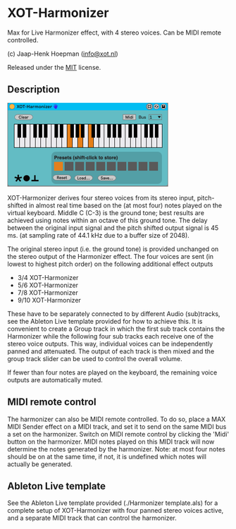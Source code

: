 # XOT-Harmonizer

Max for Live Harmonizer effect, with 4 stereo voices. Can be MIDI remote controlled.

(c) Jaap-Henk Hoepman (info@xot.nl)

Released under the [MIT](https://opensource.org/licenses/MIT) license. 

## Description

![Screenshot](Screenshot.png "Screenshot")

XOT-Harmonizer derives four stereo voices from its stereo input, pitch-shifted in almost real time based on the (at most four) notes played on the virtual keyboard. Middle C (C-3) is the ground tone; best results are achieved using notes within an octave of this ground tone. The delay between the original input signal and the pitch shifted output signal is 45 ms. (at sampling rate of 44.1 kHz due to a buffer size of 2048).

The original stereo input (i.e. the ground tone) is provided unchanged on the stereo output of the Harmonizer effect. The four voices are sent (in lowest to highest pitch order) on the following additional effect outputs

- 3/4 XOT-Harmonizer
- 5/6 XOT-Harmonizer
- 7/8 XOT-Harmonizer
- 9/10 XOT-Harmonizer

These have to be separately connected to by different Audio (sub)tracks, see the Ableton Live template provided for how to achieve this. It is convenient to create a Group track in which the first sub track contains the Harmonizer while the following four sub tracks each receive one of the stereo voice outputs. This way, individual voices can be independently panned and attenuated. The output of each track is then mixed and the group track slider can be used to control the overall volume.

If fewer than four notes are played on the keyboard, the remaining voice outputs are automatically muted.

## MIDI remote control

The harmonizer can also be MIDI remote controlled. To do so, place a MAX MIDI Sender effect on a MIDI track, and set it to send on the same MIDI bus a set on the harmonizer. Switch on MIDI remote control by clicking the 'Midi' button on the harmonizer. MIDI notes played on this MIDI track will now determine the notes generated by the harmonizer. Note: at most four notes should be on at the same time, if not, it is undefined which notes will actually be generated.

## Ableton Live template

See the Ableton Live template provided (./Harmonizer template.als) for a complete setup of XOT-Harmonizer with four panned stereo voices active, and a separate MIDI track that can control the harmonizer.
